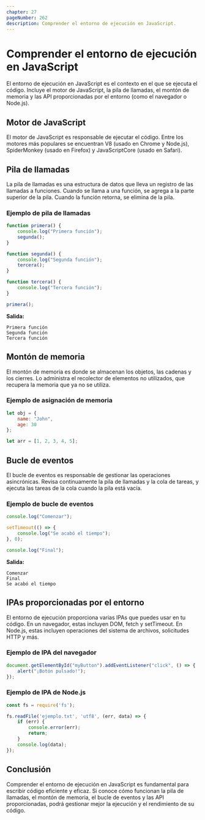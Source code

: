 ```yaml
---
chapter: 27
pageNumber: 262
description: Comprender el entorno de ejecución en JavaScript.
---
```


# Comprender el entorno de ejecución en JavaScript

El entorno de ejecución en JavaScript es el contexto en el que se ejecuta el código. Incluye el motor de JavaScript, la pila de llamadas, el montón de memoria y las API proporcionadas por el entorno (como el navegador o Node.js).

## Motor de JavaScript

El motor de JavaScript es responsable de ejecutar el código. Entre los motores más populares se encuentran V8 (usado en Chrome y Node.js), SpiderMonkey (usado en Firefox) y JavaScriptCore (usado en Safari).

## Pila de llamadas

La pila de llamadas es una estructura de datos que lleva un registro de las llamadas a funciones. Cuando se llama a una función, se agrega a la parte superior de la pila. Cuando la función retorna, se elimina de la pila.

### Ejemplo de pila de llamadas

````javascript
function primera() {
    console.log("Primera función");
    segunda();
}

function segunda() {
    console.log("Segunda función");
    tercera();
}

function tercera() {
    console.log("Tercera función");
}

primera();
````

**Salida:**

````text
Primera función
Segunda función
Tercera función
````

## Montón de memoria

El montón de memoria es donde se almacenan los objetos, las cadenas y los cierres. Lo administra el recolector de elementos no utilizados, que recupera la memoria que ya no se utiliza.

### Ejemplo de asignación de memoria

```javascript
let obj = {
    name: "John",
    age: 30
};

let arr = [1, 2, 3, 4, 5];
```

## Bucle de eventos

El bucle de eventos es responsable de gestionar las operaciones asincrónicas. Revisa continuamente la pila de llamadas y la cola de tareas, y ejecuta las tareas de la cola cuando la pila está vacía.

### Ejemplo de bucle de eventos

````javascript
console.log("Comenzar");

setTimeout(() => {
    console.log("Se acabó el tiempo");
}, 0);

console.log("Final");
````

**Salida:**

```text
Comenzar
Final
Se acabó el tiempo
```

## IPAs proporcionadas por el entorno

El entorno de ejecución proporciona varias IPAs que puedes usar en tu código. En un navegador, estas incluyen DOM, fetch y setTimeout. En Node.js, estas incluyen operaciones del sistema de archivos, solicitudes HTTP y más.

### Ejemplo de IPA del navegador

```javascript
document.getElementById("myButton").addEventListener("click", () => {
    alert("¡Botón pulsado!");
});
```

### Ejemplo de IPA de Node.js

````javascript
const fs = require('fs');

fs.readFile('ejemplo.txt', 'utf8', (err, data) => {
    if (err) {
        console.error(err);
        return;
    }
    console.log(data);
});
````

## Conclusión

Comprender el entorno de ejecución en JavaScript es fundamental para escribir código eficiente y eficaz. Si conoce cómo funcionan la pila de llamadas, el montón de memoria, el bucle de eventos y las API proporcionadas, podrá gestionar mejor la ejecución y el rendimiento de su código.
